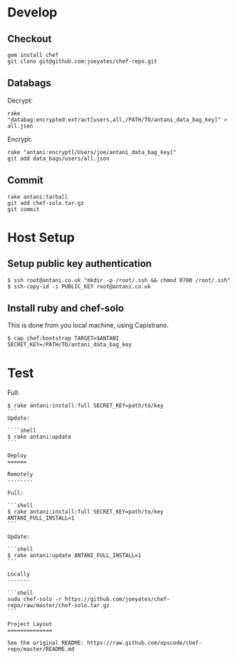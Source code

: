 Develop
=======

Checkout
--------

```shell
gem install chef
git clone git@github.com:joeyates/chef-repo.git
```

Databags
--------

Decrypt:

```shell
rake "databag:encrypted:extract[users,all,/PATH/TO/antani_data_bag_key]" > all.json
```

Encrypt:
```shell
rake "antani:encrypt[/Users/joe/antani_data_bag_key]"
git add data_bags/users/all.json
```

Commit
------

```shell
rake antani:tarball
git add chef-solo.tar.gz
git commit
```

Host Setup
==========

Setup public key authentication
-------------------------------

```shell
$ ssh root@antani.co.uk "mkdir -p /root/.ssh && chmod 0700 /root/.ssh"
$ ssh-copy-id -i PUBLIC_KEY root@antani.co.uk
```

Install ruby and chef-solo
--------------------------

This is done from you local machine, using Capistrano.

```shell
$ cap chef:bootstrap TARGET=$ANTANI SECRET_KEY=/PATH/TO/antani_data_bag_key
```

Test
====

Full:

````shell
$ rake antani:install:full SECRET_KEY=path/to/key
```
Update:

````shell
$ rake antani:update
```

Deploy
======

Remotely
--------

Full:

```shell
$ rake antani:install:full SECRET_KEY=path/to/key ANTANI_FULL_INSTALL=1
```

Update:

```shell
$ rake antani:update ANTANI_FULL_INSTALL=1
```

Locally
-------

```shell
sudo chef-solo -r https://github.com/joeyates/chef-repo/raw/master/chef-solo.tar.gz
```

Project Layout
==============

See the original README: https://raw.github.com/opscode/chef-repo/master/README.md

